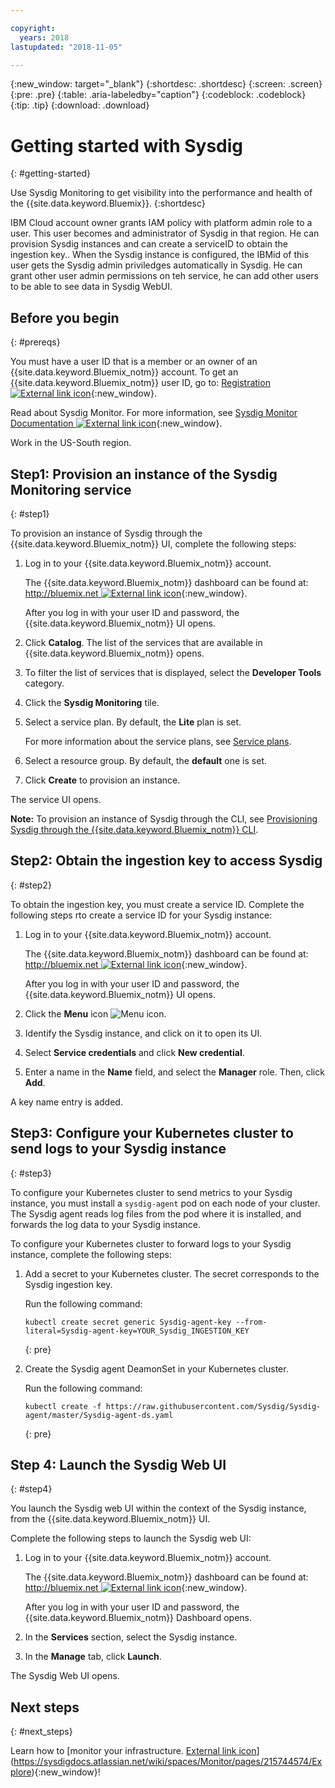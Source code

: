 ```yaml
---

copyright:
  years: 2018
lastupdated: "2018-11-05"

---
```


{:new_window: target="_blank"}
{:shortdesc: .shortdesc}
{:screen: .screen}
{:pre: .pre}
{:table: .aria-labeledby="caption"}
{:codeblock: .codeblock}
{:tip: .tip}
{:download: .download}


# Getting started with Sysdig
{: #getting-started}

Use Sysdig Monitoring to get visibility into the performance and health of the {{site.data.keyword.Bluemix}}. 
{:shortdesc}

IBM Cloud account owner grants IAM policy with platform admin role to a user. This user becomes and administrator of Sysdig in that region. He can provision Sysdig instances and can create a serviceID to obtain the ingestion key..
When the Sysdig instance is configured, the IBMid of this  user  gets the Sysdig admin priviledges automatically in Sysdig.
He can grant other user admin permissions on teh service, he can add other users to be able to see data in Sysdig WebUI.



## Before you begin
{: #prereqs}

You must have a user ID that is a member or an owner of an {{site.data.keyword.Bluemix_notm}} account. To get an {{site.data.keyword.Bluemix_notm}} user ID, go to: [Registration ![External link icon](../../icons/launch-glyph.svg "External link icon")](https://console.bluemix.net/registration/){:new_window}.

Read about Sysdig Monitor. For more information, see [Sysdig Monitor Documentation ![External link icon](../../icons/launch-glyph.svg "External link icon")](https://sysdigdocs.atlassian.net/wiki/spaces/Monitor/overview){:new_window}.

Work in the US-South region.

## Step1: Provision an instance of the Sysdig Monitoring service
{: #step1}

To provision an instance of Sysdig through the {{site.data.keyword.Bluemix_notm}} UI, complete the following steps:

1. Log in to your {{site.data.keyword.Bluemix_notm}} account.

    The {{site.data.keyword.Bluemix_notm}} dashboard can be found at: [http://bluemix.net ![External link icon](../../icons/launch-glyph.svg "External link icon")](http://bluemix.net){:new_window}.

	After you log in with your user ID and password, the {{site.data.keyword.Bluemix_notm}} UI opens.

2. Click **Catalog**. The list of the services that are available in {{site.data.keyword.Bluemix_notm}} opens.

3. To filter the list of services that is displayed, select the **Developer Tools** category.

4. Click the **Sysdig Monitoring** tile.

5. Select a service plan. By default, the **Lite** plan is set.

    For more information about the service plans, see [Service plans](/docs/services/.....).

6. Select a resource group. By default, the **default** one is set.

7. Click **Create** to provision an instance.

The service UI opens.

**Note:** To provision an instance of Sysdig through the CLI, see [Provisioning Sysdig through the {{site.data.keyword.Bluemix_notm}} CLI]().
## Step2: Obtain the ingestion key to access Sysdig
{: #step2}

To obtain the ingestion key, you must create a service ID. Complete the following steps rto create a service ID for your Sysdig instance:

1. Log in to your {{site.data.keyword.Bluemix_notm}} account.

    The {{site.data.keyword.Bluemix_notm}} dashboard can be found at: [http://bluemix.net ![External link icon](../../icons/launch-glyph.svg "External link icon")](http://bluemix.net){:new_window}.

	After you log in with your user ID and password, the {{site.data.keyword.Bluemix_notm}} UI opens.

2. Click the **Menu** icon ![Menu icon](../icons/icon_hamburger.svg).

3. Identify the Sysdig instance, and click on it to open its UI.

4. Select **Service credentials** and click **New credential**.

5. Enter a name in the **Name** field, and select the **Manager** role. Then, click **Add**.

A key name entry is added.


## Step3: Configure your Kubernetes cluster to send logs to your Sysdig instance
{: #step3}

To configure your Kubernetes cluster to send metrics to your Sysdig instance, you must install a `sysdig-agent` pod on each node of your cluster. The Sysdig agent reads log files from the pod where it is installed, and forwards the log data to your Sysdig instance.

To configure your Kubernetes cluster to forward logs to your Sysdig instance, complete the following steps:

1. Add a secret to your Kubernetes cluster. The secret corresponds to the Sysdig ingestion key.

    Run the following command:

    ```
    kubectl create secret generic Sysdig-agent-key --from-literal=Sysdig-agent-key=YOUR_Sysdig_INGESTION_KEY
    ```
    {: pre}

2. Create the Sysdig agent DeamonSet in your Kubernetes cluster.

    Run the following command:

    ```
    kubectl create -f https://raw.githubusercontent.com/Sysdig/Sysdig-agent/master/Sysdig-agent-ds.yaml
    ```
    {: pre}



## Step 4: Launch the Sysdig Web UI
{: #step4}

You launch the Sysdig web UI within the context of the Sysdig instance, from the {{site.data.keyword.Bluemix_notm}} UI. 

Complete the following steps to launch the Sysdig web UI:

1. Log in to your {{site.data.keyword.Bluemix_notm}} account.

    The {{site.data.keyword.Bluemix_notm}} dashboard can be found at: [http://bluemix.net ![External link icon](../../icons/launch-glyph.svg "External link icon")](http://bluemix.net){:new_window}.

	After you log in with your user ID and password, the {{site.data.keyword.Bluemix_notm}} Dashboard opens.

2. In the **Services** section, select the Sysdig instance.

3. In the **Manage** tab, click **Launch**.

The Sysdig Web UI opens. 


## Next steps
{: #next_steps}

Learn how to [monitor your infrastructure. [External link icon](../../icons/launch-glyph.svg "External link icon")](https://sysdigdocs.atlassian.net/wiki/spaces/Monitor/pages/215744574/Explore){:new_window}!